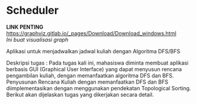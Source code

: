 # Scheduler

<b>LINK PENTING</b>
<br> https://graphviz.gitlab.io/_pages/Download/Download_windows.html </br> <i>Ini buat visualisasi graph</i>

Aplikasi untuk menjadwalkan jadwal kuliah dengan Algoritma DFS/BFS

Deskripsi tugas :
Pada tugas kali ini, mahasiswa diminta membuat aplikasi berbasis GUI (Graphical User
Interface) yang dapat menyusun rencana pengambilan kuliah, dengan memanfaatkan algoritma DFS
dan BFS. Penyusunan Rencana Kuliah dengan memanfaatkan DFS dan BFS diimplementasikan
dengan menggunakan pendekatan Topological Sorting. Berikut akan dijelaskan tugas yang
dikerjakan secara detail.
